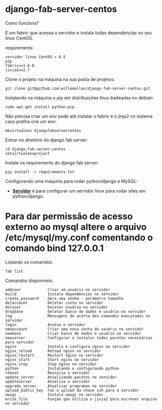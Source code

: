 django-fab-server-centos
=================

Como funciona?

<p>É um fabric que acessa o servidor e instala todas dependencias no seu linux CentOS.</p>

requirements:

    servidor linux CentOS > 6.5
    pip
    fabric==1.6.0
    jinja2==2.7


Clone o projeto na máquina na sua pasta de projetos:

    git clone git@github.com:willemallan/django-fab-server-centos.git


Instalando na máquina o pip em distribuições linux badeadas no debian:

    sudo apt-get install python-pip


Não precisa criar um env pode até instalar o fabric e o jinja2 no sistema caso prefira crie um env:

    mkvirtualenv djangofabservercentos

Entrar no diretório do django fab server:

    cd django-fab-server-centos
    setvirtualenvproject


Instale os requirements do django fab server:

    pip install -r requirements.txt


Configurando uma máquina para rodar python/django e MySQL:

<ul>
    <li>
        <a href="html/NEWSERVER.md"><b>Servidor</b></a> é para configurar um servidor linux para rodar sites em python/django.
    </li>
</ul>


# Para dar permissão de acesso externo ao mysql altere o arquivo /etc/mysql/my.conf comentando o comando bind 127.0.0.1


Listando os comandos:

    fab list

Comandos disponíveis:

    adduser            Criar um usuário no servidor
    build              Instala dependencias no servidor
    create_password    Gera uma senha - parametro tamanho
    delaccount         Deletar conta no servidor
    deluser            Deletar usuário no servidor
    dropbase           Deletar banco de dados e usuário no servidor
    log                Mensagens de acerta dos comandos executados no servidor
    login              Acessa o servidor
    newaccount         Criar uma nova conta do usuário no servidor
    newbase            Criar banco de dados e usuário no servidor
    newserver          Configurar e instalar todos pacotes necessários para servidor
    nginx              Instala e configura nginx no servidor
    nginx_reload       Reload nginx no servidor
    nginx_restart      Restart nginx no servidor
    nginx_start        Start nginx no servidor
    nginx_stop         Stop nginx no servidor
    python             Instalando e configurando python
    reboot             Reinicia o servidor
    update_server      Atualizando pacotes no servidor
    updateserver       Atualiza o servidor
    upgrade_server     Atualizar programas no servidor
    upload_public_key  Faz o upload da chave ssh para o servidor
    uwsgi              Instala uwsgi no servidor
    write_file         Função que utiliza o jinja2 para escrever arquivo no servidor